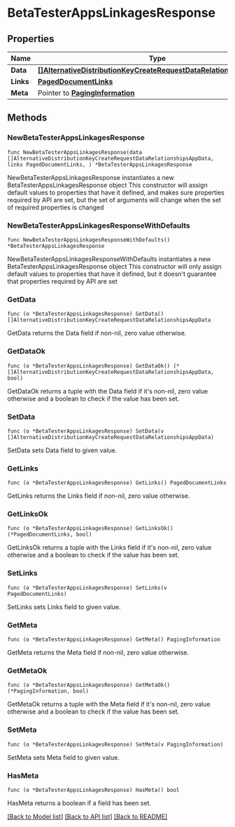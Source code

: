 # BetaTesterAppsLinkagesResponse

## Properties

Name | Type | Description | Notes
------------ | ------------- | ------------- | -------------
**Data** | [**[]AlternativeDistributionKeyCreateRequestDataRelationshipsAppData**](AlternativeDistributionKeyCreateRequestDataRelationshipsAppData.md) |  | 
**Links** | [**PagedDocumentLinks**](PagedDocumentLinks.md) |  | 
**Meta** | Pointer to [**PagingInformation**](PagingInformation.md) |  | [optional] 

## Methods

### NewBetaTesterAppsLinkagesResponse

`func NewBetaTesterAppsLinkagesResponse(data []AlternativeDistributionKeyCreateRequestDataRelationshipsAppData, links PagedDocumentLinks, ) *BetaTesterAppsLinkagesResponse`

NewBetaTesterAppsLinkagesResponse instantiates a new BetaTesterAppsLinkagesResponse object
This constructor will assign default values to properties that have it defined,
and makes sure properties required by API are set, but the set of arguments
will change when the set of required properties is changed

### NewBetaTesterAppsLinkagesResponseWithDefaults

`func NewBetaTesterAppsLinkagesResponseWithDefaults() *BetaTesterAppsLinkagesResponse`

NewBetaTesterAppsLinkagesResponseWithDefaults instantiates a new BetaTesterAppsLinkagesResponse object
This constructor will only assign default values to properties that have it defined,
but it doesn't guarantee that properties required by API are set

### GetData

`func (o *BetaTesterAppsLinkagesResponse) GetData() []AlternativeDistributionKeyCreateRequestDataRelationshipsAppData`

GetData returns the Data field if non-nil, zero value otherwise.

### GetDataOk

`func (o *BetaTesterAppsLinkagesResponse) GetDataOk() (*[]AlternativeDistributionKeyCreateRequestDataRelationshipsAppData, bool)`

GetDataOk returns a tuple with the Data field if it's non-nil, zero value otherwise
and a boolean to check if the value has been set.

### SetData

`func (o *BetaTesterAppsLinkagesResponse) SetData(v []AlternativeDistributionKeyCreateRequestDataRelationshipsAppData)`

SetData sets Data field to given value.


### GetLinks

`func (o *BetaTesterAppsLinkagesResponse) GetLinks() PagedDocumentLinks`

GetLinks returns the Links field if non-nil, zero value otherwise.

### GetLinksOk

`func (o *BetaTesterAppsLinkagesResponse) GetLinksOk() (*PagedDocumentLinks, bool)`

GetLinksOk returns a tuple with the Links field if it's non-nil, zero value otherwise
and a boolean to check if the value has been set.

### SetLinks

`func (o *BetaTesterAppsLinkagesResponse) SetLinks(v PagedDocumentLinks)`

SetLinks sets Links field to given value.


### GetMeta

`func (o *BetaTesterAppsLinkagesResponse) GetMeta() PagingInformation`

GetMeta returns the Meta field if non-nil, zero value otherwise.

### GetMetaOk

`func (o *BetaTesterAppsLinkagesResponse) GetMetaOk() (*PagingInformation, bool)`

GetMetaOk returns a tuple with the Meta field if it's non-nil, zero value otherwise
and a boolean to check if the value has been set.

### SetMeta

`func (o *BetaTesterAppsLinkagesResponse) SetMeta(v PagingInformation)`

SetMeta sets Meta field to given value.

### HasMeta

`func (o *BetaTesterAppsLinkagesResponse) HasMeta() bool`

HasMeta returns a boolean if a field has been set.


[[Back to Model list]](../README.md#documentation-for-models) [[Back to API list]](../README.md#documentation-for-api-endpoints) [[Back to README]](../README.md)


